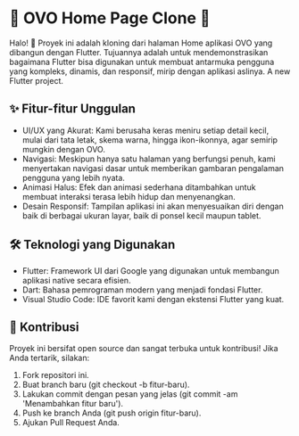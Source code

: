 # 🎨 OVO Home Page Clone 💸
Halo! 👋 Proyek ini adalah kloning dari halaman Home aplikasi OVO yang dibangun dengan Flutter. Tujuannya adalah untuk mendemonstrasikan bagaimana Flutter bisa digunakan untuk membuat antarmuka pengguna yang kompleks, dinamis, dan responsif, mirip dengan aplikasi aslinya.
A new Flutter project.

## ✨ Fitur-fitur Unggulan
- UI/UX yang Akurat: Kami berusaha keras meniru setiap detail kecil, mulai dari tata letak, skema warna, hingga ikon-ikonnya, agar semirip mungkin dengan OVO.
- Navigasi: Meskipun hanya satu halaman yang berfungsi penuh, kami menyertakan navigasi dasar untuk memberikan gambaran pengalaman pengguna yang lebih nyata.
- Animasi Halus: Efek dan animasi sederhana ditambahkan untuk membuat interaksi terasa lebih hidup dan menyenangkan.
- Desain Responsif: Tampilan aplikasi ini akan menyesuaikan diri dengan baik di berbagai ukuran layar, baik di ponsel kecil maupun tablet.

## 🛠️ Teknologi yang Digunakan
- Flutter: Framework UI dari Google yang digunakan untuk membangun aplikasi native secara efisien.
- Dart: Bahasa pemrograman modern yang menjadi fondasi Flutter.
- Visual Studio Code: IDE favorit kami dengan ekstensi Flutter yang kuat.

## 🤝 Kontribusi
Proyek ini bersifat open source dan sangat terbuka untuk kontribusi! Jika Anda tertarik, silakan:
1. Fork repositori ini.
2. Buat branch baru (git checkout -b fitur-baru).
3. Lakukan commit dengan pesan yang jelas (git commit -am 'Menambahkan fitur baru').
4. Push ke branch Anda (git push origin fitur-baru).
5. Ajukan Pull Request Anda.
